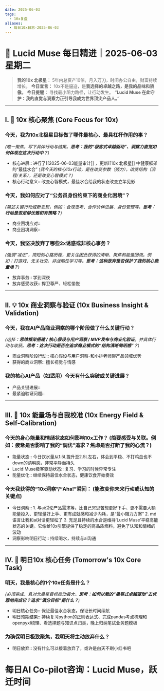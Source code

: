```yaml
---
date: 2025-06-03
tags:
  - 10x复盘
aliases:
  - 每日10x日志-2025-06-03
---
```

# 🚀  Lucid Muse 每日精进｜2025-06-03 星期二

> **我的10x 北极星：** 5年内总资产10倍，月入万刀，时间办公自由，财富持续增长。
> **今日宣言：** 10x不是逼迫，是**我选择的卓越之路，是我的品味和骄傲。**
> **今日提醒：** 寻找最小阻力路径，让行动发生。
> **“Lucid Muse 在此守护：我的直觉与洞察力正引导我成为世界顶尖产品人。”**

---

## **I. 🚀 10x 核心聚焦 (Core Focus for 10x)**

### **今天，我为10x北极星目标做了哪件**最核心、最具杠杆作用的事？ 
*(唯一聚焦，写下具体行动与结果。**思考：我的“极客式卓越驱动”、洞察力直觉如何体现在这次行动中？**)*
- 核心进展:: 进行了[[2025-06-03能量审计]] ，更新[[10x 北极星]] 中健康框架的“最佳水合”
*(我今天的核心10x行动，是在改变参数（努力），改变结构（流程/关系），还是改变心智模式？)*
- 核心行动意义:: 改变心智模式，最佳水合给我的状态改变立竿见影

### **今天，我如何应对了“公务员身份约束下的商业化困境”？** 
*(简述关键行动或新发现，例如：合规思考、合作伙伴进展、身份管理等。**思考：行动是否足够优雅和有策略？**)*
- 商业困境应对:: 
- 商业困境洞察:: 

### **今天，我坚决放弃了哪些2x诱惑或非核心事务？**
*(强调“减法”，简短的心路历程，更关注因此获得的清晰、聚焦和能量回流。例如：打游戏、无关社交、非战略性学习等。**思考：这种放弃是否保护了我的核心能量场？**)*
- 放弃事务:: 学到深夜
- 放弃感受收获:: 捍卫尊严、轻松愉悦

---

## **II. 💡 10x 商业洞察与验证 (10x Business Insight & Validation)**

### **今天，我在AI产品商业洞察的哪个阶段做了什么关键行动？** 
*(选择：**思维框架搭建 / 核心假设与用户洞察 / MVP发布与商业化验证**。并具体行动与收获。**思考：这次行动是否在追求商业模式的“结构清晰简明感”？**)*
- 商业洞察阶段行动:: 核心假设与用户洞察-和小排老师聊产品领域优势
- 获得的商业洞察:: 擅长视觉与情感

### **我的核心AI产品（如适用）今天有什么突破或关键进展？**
- 产品关键进展:: 
- 最紧迫验证问题:: 

---

## **III. 🌟 10x 能量场与自我校准 (10x Energy Field & Self-Calibration)**

### **今天的身心能量和情绪状态如何影响10x工作？** (简要感受与关联。例如：疲惫是否影响了我的“调优”追求？焦虑是否打断了我的心流？)
- 能量状态:: 今日饮水量从1.5L提升至2.5L左右，体会到平稳、不打鸡血也不down的清明感，非常平静而持久
- Lucid Muse极客驱动状态:: 复习、学习的时候异常专注
- 能量优化:: 继续保持最佳水合状态，健康饮食开始奏效

### **今天我获得的“10x洞察”/“Aha!”瞬间：** (能改变你未来行动或认知的关键点)
- 今日洞察:: 1. 与ai讨论产品需求等，比自己冥思苦想更好下手、更不需要大额能量投入、更轻量好上手、更有成就感和减少内耗，是“最小阻力方案” 2. md语言让我和ai对话更轻松了 3. 充足且持续的水合是维持‘Lucid Muse’平稳高能状态的关键。它像给10x引擎提供了稳定的高品质燃料，避免了认知和情绪的波动
- 洞察影响明日行动:: 持续喝水，持续与ai沟通

---

## **IV. 🎯 明日10x 核心任务 (Tomorrow's 10x Core Task)**

### **明天，我最核心的1个10x任务是什么？**
*(必须完成，且对北极星目标推动最大。**思考：如何以我的“极客式卓越驱动”去优雅地完成它？追求“满分目标”是什么？**)*
- 明日核心任务:: 保证最佳水合状态，保证长时间续航
- 明日预期结果:: 持续复习python的正则表达式、完成pandas考点梳理和openpyxl梳理、看选择题与知识点归类，晚上归纳笔试业务题模板

### **为确保明日极致聚焦，我明天将主动放弃什么？**
- 明日放弃:: 没有什么可以接着放弃了，或许是白天不刷小红书吧



# 每日AI Co-pilot咨询：Lucid Muse，跃迁时间